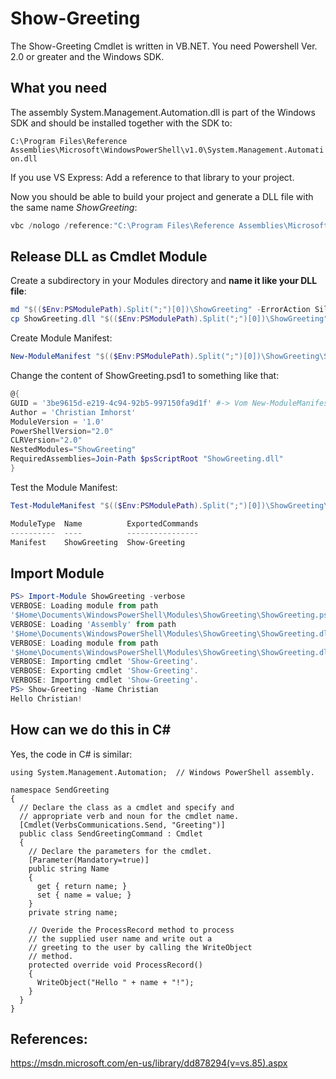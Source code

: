 Show-Greeting
=============

The Show-Greeting Cmdlet is written in VB.NET. You need Powershell Ver. 2.0 or greater and the Windows SDK.

What you need
-------------

The assembly System.Management.Automation.dll is part of the Windows SDK and should be installed together with the SDK to:


`C:\Program Files\Reference Assemblies\Microsoft\WindowsPowerShell\v1.0\System.Management.Automation.dll`


If you use VS Express: Add a reference to that library to your project.

Now you should be able to build your project and generate a DLL file with the same name *ShowGreeting*:

```Powershell
vbc /nologo /reference:"C:\Program Files\Reference Assemblies\Microsoft\WindowsPowerShell\v1.0\System.Management.Automation.dll" /target:library /out:ShowGreeting.dll ShowGreeting.vb
```

Release DLL as Cmdlet Module
----------------------------

Create a subdirectory in your Modules directory and **name it like your DLL file**:

```Powershell
md "$(($Env:PSModulePath).Split(";")[0])\ShowGreeting" -ErrorAction SilentlyContinue
cp ShowGreeting.dll "$(($Env:PSModulePath).Split(";")[0])\ShowGreeting"
```

Create Module Manifest:

```Powershell
New-ModuleManifest "$(($Env:PSModulePath).Split(";")[0])\ShowGreeting\ShowGreeting.psd1"
```

Change the content of ShowGreeting.psd1 to something like that:

```Powershell
@{
GUID = '3be9615d-e219-4c94-92b5-997150fa9d1f' #-> Vom New-ModuleManifest ...
Author = 'Christian Imhorst'
ModuleVersion = '1.0'
PowerShellVersion="2.0"
CLRVersion="2.0"
NestedModules="ShowGreeting"
RequiredAssemblies=Join-Path $psScriptRoot "ShowGreeting.dll"
}
```

Test the Module Manifest:

```Powershell
Test-ModuleManifest "$(($Env:PSModulePath).Split(";")[0])\ShowGreeting\ShowGreeting.psd1"

ModuleType  Name          ExportedCommands
----------  ----          ----------------
Manifest    ShowGreeting  Show-Greeting
```

Import Module
-------------

```Powershell
PS> Import-Module ShowGreeting -verbose
VERBOSE: Loading module from path
'$Home\Documents\WindowsPowerShell\Modules\ShowGreeting\ShowGreeting.psd1'.
VERBOSE: Loading 'Assembly' from path
'$Home\Documents\WindowsPowerShell\Modules\ShowGreeting\ShowGreeting.dll'.
VERBOSE: Loading module from path
'$Home\Documents\WindowsPowerShell\Modules\ShowGreeting\ShowGreeting.dll'.
VERBOSE: Importing cmdlet 'Show-Greeting'.
VERBOSE: Exporting cmdlet 'Show-Greeting'.
VERBOSE: Importing cmdlet 'Show-Greeting'.
PS> Show-Greeting -Name Christian
Hello Christian!
```

How can we do this in C#
------------------------

Yes, the code in C# is similar:

```Csharp
using System.Management.Automation;  // Windows PowerShell assembly.

namespace SendGreeting
{
  // Declare the class as a cmdlet and specify and 
  // appropriate verb and noun for the cmdlet name.
  [Cmdlet(VerbsCommunications.Send, "Greeting")]
  public class SendGreetingCommand : Cmdlet
  {
    // Declare the parameters for the cmdlet.
    [Parameter(Mandatory=true)]
    public string Name
    {
      get { return name; }
      set { name = value; }
    }
    private string name;

    // Overide the ProcessRecord method to process
    // the supplied user name and write out a 
    // greeting to the user by calling the WriteObject
    // method.
    protected override void ProcessRecord()
    {
      WriteObject("Hello " + name + "!");
    }
  }
}
```

References:
-----------

https://msdn.microsoft.com/en-us/library/dd878294(v=vs.85).aspx
